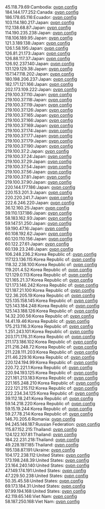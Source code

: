 45.118.79.69:Cambodia: [ovpn config](vpn/45_118_79_69.ovpn)  
184.144.177.252:Canada: [ovpn config](vpn/184_144_177_252.ovpn)  
186.178.65.116:Ecuador: [ovpn config](vpn/186_178_65_116.ovpn)  
103.114.180.217:Japan: [ovpn config](vpn/103_114_180_217.ovpn)  
112.138.68.87:Japan: [ovpn config](vpn/112_138_68_87.ovpn)  
114.190.235.238:Japan: [ovpn config](vpn/114_190_235_238.ovpn)  
118.106.189.95:Japan: [ovpn config](vpn/118_106_189_95.ovpn)  
121.3.189.138:Japan: [ovpn config](vpn/121_3_189_138.ovpn)  
126.1.58.195:Japan: [ovpn config](vpn/126_1_58_195.ovpn)  
126.81.21.173:Japan: [ovpn config](vpn/126_81_21_173.ovpn)  
126.88.117.37:Japan: [ovpn config](vpn/126_88_117_37.ovpn)  
126.92.237.140:Japan: [ovpn config](vpn/126_92_237_140.ovpn)  
131.129.129.38:Japan: [ovpn config](vpn/131_129_129_38.ovpn)  
157.147.118.202:Japan: [ovpn config](vpn/157_147_118_202.ovpn)  
180.198.206.237:Japan: [ovpn config](vpn/180_198_206_237.ovpn)  
182.171.121.166:Japan: [ovpn config](vpn/182_171_121_166.ovpn)  
202.173.109.222:Japan: [ovpn config](vpn/202_173_109_222.ovpn)  
219.100.37.110:Japan: [ovpn config](vpn/219_100_37_110.ovpn)  
219.100.37.118:Japan: [ovpn config](vpn/219_100_37_118.ovpn)  
219.100.37.119:Japan: [ovpn config](vpn/219_100_37_119.ovpn)  
219.100.37.126:Japan: [ovpn config](vpn/219_100_37_126.ovpn)  
219.100.37.165:Japan: [ovpn config](vpn/219_100_37_165.ovpn)  
219.100.37.166:Japan: [ovpn config](vpn/219_100_37_166.ovpn)  
219.100.37.169:Japan: [ovpn config](vpn/219_100_37_169.ovpn)  
219.100.37.174:Japan: [ovpn config](vpn/219_100_37_174.ovpn)  
219.100.37.177:Japan: [ovpn config](vpn/219_100_37_177.ovpn)  
219.100.37.179:Japan: [ovpn config](vpn/219_100_37_179.ovpn)  
219.100.37.190:Japan: [ovpn config](vpn/219_100_37_190.ovpn)  
219.100.37.2:Japan: [ovpn config](vpn/219_100_37_2.ovpn)  
219.100.37.24:Japan: [ovpn config](vpn/219_100_37_24.ovpn)  
219.100.37.29:Japan: [ovpn config](vpn/219_100_37_29.ovpn)  
219.100.37.54:Japan: [ovpn config](vpn/219_100_37_54.ovpn)  
219.100.37.56:Japan: [ovpn config](vpn/219_100_37_56.ovpn)  
219.100.37.81:Japan: [ovpn config](vpn/219_100_37_81.ovpn)  
219.100.37.90:Japan: [ovpn config](vpn/219_100_37_90.ovpn)  
220.144.177.186:Japan: [ovpn config](vpn/220_144_177_186.ovpn)  
220.153.201.3:Japan: [ovpn config](vpn/220_153_201_3.ovpn)  
220.220.241.7:Japan: [ovpn config](vpn/220_220_241_7.ovpn)  
222.6.246.220:Japan: [ovpn config](vpn/222_6_246_220.ovpn)  
36.12.160.25:Japan: [ovpn config](vpn/36_12_160_25.ovpn)  
39.110.137.186:Japan: [ovpn config](vpn/39_110_137_186.ovpn)  
58.183.162.93:Japan: [ovpn config](vpn/58_183_162_93.ovpn)  
59.147.51.250:Japan: [ovpn config](vpn/59_147_51_250.ovpn)  
59.190.47.16:Japan: [ovpn config](vpn/59_190_47_16.ovpn)  
60.108.192.62:Japan: [ovpn config](vpn/60_108_192_62.ovpn)  
60.120.110.156:Japan: [ovpn config](vpn/60_120_110_156.ovpn)  
60.122.27.61:Japan: [ovpn config](vpn/60_122_27_61.ovpn)  
60.139.23.246:Japan: [ovpn config](vpn/60_139_23_246.ovpn)  
106.248.236.2:Korea Republic of: [ovpn config](vpn/106_248_236_2.ovpn)  
117.123.136.115:Korea Republic of: [ovpn config](vpn/117_123_136_115.ovpn)  
118.32.238.100:Korea Republic of: [ovpn config](vpn/118_32_238_100.ovpn)  
119.201.4.52:Korea Republic of: [ovpn config](vpn/119_201_4_52.ovpn)  
121.129.0.113:Korea Republic of: [ovpn config](vpn/121_129_0_113.ovpn)  
121.165.21.37:Korea Republic of: [ovpn config](vpn/121_165_21_37.ovpn)  
121.173.146.242:Korea Republic of: [ovpn config](vpn/121_173_146_242.ovpn)  
121.187.21.100:Korea Republic of: [ovpn config](vpn/121_187_21_100.ovpn)  
122.36.205.19:Korea Republic of: [ovpn config](vpn/122_36_205_19.ovpn)  
125.135.158.145:Korea Republic of: [ovpn config](vpn/125_135_158_145.ovpn)  
125.143.184.248:Korea Republic of: [ovpn config](vpn/125_143_184_248.ovpn)  
125.143.188.126:Korea Republic of: [ovpn config](vpn/125_143_188_126.ovpn)  
14.32.200.56:Korea Republic of: [ovpn config](vpn/14_32_200_56.ovpn)  
14.41.19.46:Korea Republic of: [ovpn config](vpn/14_41_19_46.ovpn)  
175.213.116.3:Korea Republic of: [ovpn config](vpn/175_213_116_3.ovpn)  
1.251.243.101:Korea Republic of: [ovpn config](vpn/1_251_243_101.ovpn)  
203.171.176.31:Korea Republic of: [ovpn config](vpn/203_171_176_31.ovpn)  
211.173.186.102:Korea Republic of: [ovpn config](vpn/211_173_186_102.ovpn)  
211.216.248.72:Korea Republic of: [ovpn config](vpn/211_216_248_72.ovpn)  
211.228.111.203:Korea Republic of: [ovpn config](vpn/211_228_111_203.ovpn)  
211.46.229.16:Korea Republic of: [ovpn config](vpn/211_46_229_16.ovpn)  
220.124.194.99:Korea Republic of: [ovpn config](vpn/220_124_194_99.ovpn)  
220.72.221.1:Korea Republic of: [ovpn config](vpn/220_72_221_1.ovpn)  
220.94.193.125:Korea Republic of: [ovpn config](vpn/220_94_193_125.ovpn)  
221.161.213.183:Korea Republic of: [ovpn config](vpn/221_161_213_183.ovpn)  
221.165.248.210:Korea Republic of: [ovpn config](vpn/221_165_248_210.ovpn)  
222.121.215.112:Korea Republic of: [ovpn config](vpn/222_121_215_112.ovpn)  
222.234.34.125:Korea Republic of: [ovpn config](vpn/222_234_34_125.ovpn)  
39.112.18.241:Korea Republic of: [ovpn config](vpn/39_112_18_241.ovpn)  
59.14.218.220:Korea Republic of: [ovpn config](vpn/59_14_218_220.ovpn)  
59.15.19.244:Korea Republic of: [ovpn config](vpn/59_15_19_244.ovpn)  
59.27.78.214:Korea Republic of: [ovpn config](vpn/59_27_78_214.ovpn)  
146.70.205.6:Romania: [ovpn config](vpn/146_70_205_6.ovpn)  
94.245.146.187:Russian Federation: [ovpn config](vpn/94_245_146_187.ovpn)  
115.87.152.215:Thailand: [ovpn config](vpn/115_87_152_215.ovpn)  
124.122.107.81:Thailand: [ovpn config](vpn/124_122_107_81.ovpn)  
184.22.231.218:Thailand: [ovpn config](vpn/184_22_231_218.ovpn)  
49.228.197.185:Thailand: [ovpn config](vpn/49_228_197_185.ovpn)  
195.138.87.191:Ukraine: [ovpn config](vpn/195_138_87_191.ovpn)  
104.172.238.112:United States: [ovpn config](vpn/104_172_238_112.ovpn)  
173.198.248.39:United States: [ovpn config](vpn/173_198_248_39.ovpn)  
23.164.240.140:United States: [ovpn config](vpn/23_164_240_140.ovpn)  
47.149.174.191:United States: [ovpn config](vpn/47_149_174_191.ovpn)  
47.229.50.238:United States: [ovpn config](vpn/47_229_50_238.ovpn)  
50.35.45.58:United States: [ovpn config](vpn/50_35_45_58.ovpn)  
69.173.184.31:United States: [ovpn config](vpn/69_173_184_31.ovpn)  
97.99.194.168:United States: [ovpn config](vpn/97_99_194_168.ovpn)  
42.119.65.146:Viet Nam: [ovpn config](vpn/42_119_65_146.ovpn)  
58.187.250.168:Viet Nam: [ovpn config](vpn/58_187_250_168.ovpn)  
